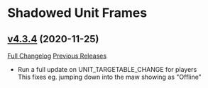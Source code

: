 # Shadowed Unit Frames

## [v4.3.4](https://github.com/Nevcairiel/ShadowedUnitFrames/tree/v4.3.4) (2020-11-25)
[Full Changelog](https://github.com/Nevcairiel/ShadowedUnitFrames/compare/v4.3.3...v4.3.4) [Previous Releases](https://github.com/Nevcairiel/ShadowedUnitFrames/releases)

- Run a full update on UNIT\_TARGETABLE\_CHANGE for players  
    This fixes eg. jumping down into the maw showing as "Offline"  
